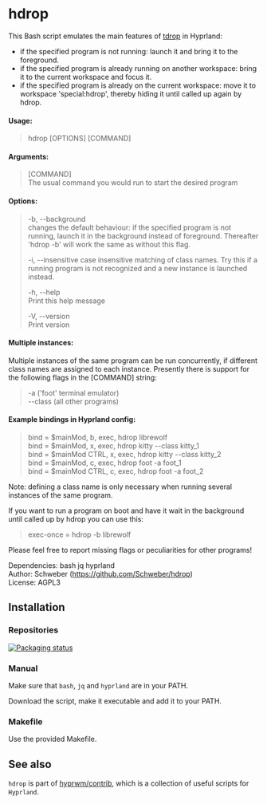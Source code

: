 # hdrop

This Bash script emulates the main features of [tdrop](https://github.com/noctuid/tdrop) in Hyprland:

- if the specified program is not running: launch it and bring it to the foreground.
- if the specified program is already running on another workspace: bring it to the current workspace and focus it.
- if the specified program is already on the current workspace: move it to workspace 'special:hdrop', thereby hiding it until called up again by hdrop.

#### Usage:

> hdrop [OPTIONS] [COMMAND]

#### Arguments:

> [COMMAND]  
> The usual command you would run to start the desired program

#### Options:

> -b, --background  
> changes the default behaviour: if the specified program is not running, launch it in the background instead of foreground. Thereafter 'hdrop -b' will work the same as without this flag.
>
> -i, --insensitive
> case insensitive matching of class names. Try this if a running program is not recognized and a new instance is launched instead.
>
> -h, --help  
> Print this help message
>
> -V, --version  
> Print version

#### Multiple instances:

Multiple instances of the same program can be run concurrently, if different class names are assigned to each instance. Presently there is support for the following flags in the [COMMAND] string:

> -a ('foot' terminal emulator)  
> --class (all other programs)

#### Example bindings in Hyprland config:

> bind = $mainMod, b, exec, hdrop librewolf  
> bind = $mainMod, x, exec, hdrop kitty --class kitty_1  
> bind = $mainMod CTRL, x, exec, hdrop kitty --class kitty_2  
> bind = $mainMod, c, exec, hdrop foot -a foot_1  
> bind = $mainMod CTRL, c, exec, hdrop foot -a foot_2

Note: defining a class name is only necessary when running several instances of the same program.

If you want to run a program on boot and have it wait in the background until called up by hdrop you can use this:

> exec-once = hdrop -b librewolf

Please feel free to report missing flags or peculiarities for other programs!

Dependencies: bash jq hyprland  
Author: Schweber (https://github.com/Schweber/hdrop)  
License: AGPL3

## Installation

### Repositories

[![Packaging status](https://repology.org/badge/vertical-allrepos/hdrop.svg)](https://repology.org/project/hdrop/versions)

### Manual

Make sure that `bash`, `jq` and `hyprland` are in your PATH.

Download the script, make it executable and add it to your PATH.

### Makefile

Use the provided Makefile.

## See also

`hdrop` is part of [hyprwm/contrib](https://github.com/hyprwm/contrib), which is a collection of useful scripts for `Hyprland`.
